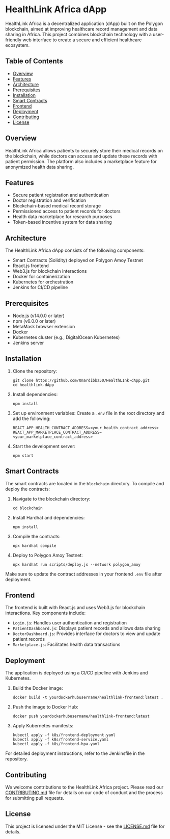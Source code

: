 # HealthLink Africa dApp

HealthLink Africa is a decentralized application (dApp) built on the Polygon blockchain, aimed at improving healthcare record management and data sharing in Africa. This project combines blockchain technology with a user-friendly web interface to create a secure and efficient healthcare ecosystem.

## Table of Contents

- [Overview](#overview)
- [Features](#features)
- [Architecture](#architecture)
- [Prerequisites](#prerequisites)
- [Installation](#installation)
- [Smart Contracts](#smart-contracts)
- [Frontend](#frontend)
- [Deployment](#deployment)
- [Contributing](#contributing)
- [License](#license)

## Overview

HealthLink Africa allows patients to securely store their medical records on the blockchain, while doctors can access and update these records with patient permission. The platform also includes a marketplace feature for anonymized health data sharing.

## Features

- Secure patient registration and authentication
- Doctor registration and verification
- Blockchain-based medical record storage
- Permissioned access to patient records for doctors
- Health data marketplace for research purposes
- Token-based incentive system for data sharing

## Architecture

The HealthLink Africa dApp consists of the following components:

- Smart Contracts (Solidity) deployed on Polygon Amoy Testnet
- React.js frontend
- Web3.js for blockchain interactions
- Docker for containerization
- Kubernetes for orchestration
- Jenkins for CI/CD pipeline

## Prerequisites

- Node.js (v14.0.0 or later)
- npm (v6.0.0 or later)
- MetaMask browser extension
- Docker
- Kubernetes cluster (e.g., DigitalOcean Kubernetes)
- Jenkins server

## Installation

1. Clone the repository:
   ```
   git clone https://github.com/Omardibba50/HealthLInk-dApp.git
   cd healthlink-dApp
   ```

2. Install dependencies:
   ```
   npm install
   ```

3. Set up environment variables:
   Create a `.env` file in the root directory and add the following:
   ```
   REACT_APP_HEALTH_CONTRACT_ADDRESS=<your_health_contract_address>
   REACT_APP_MARKETPLACE_CONTRACT_ADDRESS=<your_marketplace_contract_address>
   ```

4. Start the development server:
   ```
   npm start
   ```

## Smart Contracts

The smart contracts are located in the `blockchain` directory. To compile and deploy the contracts:

1. Navigate to the blockchain directory:
   ```
   cd blockchain
   ```

2. Install Hardhat and dependencies:
   ```
   npm install
   ```

3. Compile the contracts:
   ```
   npx hardhat compile
   ```

4. Deploy to Polygon Amoy Testnet:
   ```
   npx hardhat run scripts/deploy.js --network polygon_amoy
   ```

Make sure to update the contract addresses in your frontend `.env` file after deployment.

## Frontend

The frontend is built with React.js and uses Web3.js for blockchain interactions. Key components include:

- `Login.js`: Handles user authentication and registration
- `PatientDashboard.js`: Displays patient records and allows data sharing
- `DoctorDashboard.js`: Provides interface for doctors to view and update patient records
- `Marketplace.js`: Facilitates health data transactions

## Deployment

The application is deployed using a CI/CD pipeline with Jenkins and Kubernetes. 

1. Build the Docker image:
   ```
   docker build -t yourdockerhubusername/healthlink-frontend:latest .
   ```

2. Push the image to Docker Hub:
   ```
   docker push yourdockerhubusername/healthlink-frontend:latest
   ```

3. Apply Kubernetes manifests:
   ```
   kubectl apply -f k8s/frontend-deployment.yaml
   kubectl apply -f k8s/frontend-service.yaml
   kubectl apply -f k8s/frontend-hpa.yaml
   ```

For detailed deployment instructions, refer to the Jenkinsfile in the repository.

## Contributing

We welcome contributions to the HealthLink Africa project. Please read our [CONTRIBUTING.md](CONTRIBUTING.md) file for details on our code of conduct and the process for submitting pull requests.

## License

This project is licensed under the MIT License - see the [LICENSE.md](LICENSE.md) file for details.